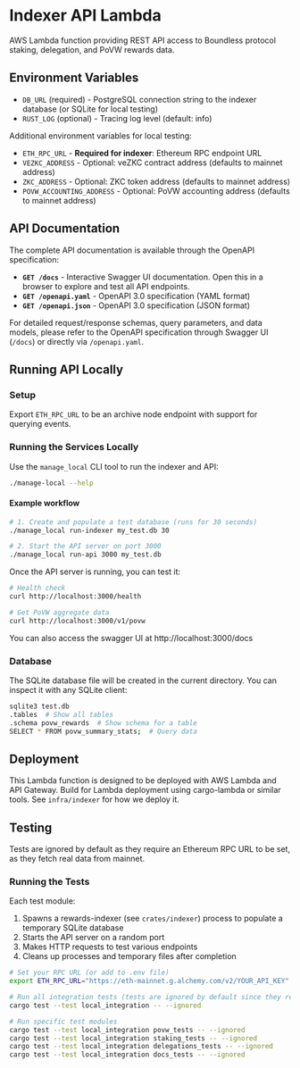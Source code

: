 # Indexer API Lambda

AWS Lambda function providing REST API access to Boundless protocol staking, delegation, and PoVW rewards data.

## Environment Variables

- `DB_URL` (required) - PostgreSQL connection string to the indexer database (or SQLite for local testing)
- `RUST_LOG` (optional) - Tracing log level (default: info)

Additional environment variables for local testing:
- `ETH_RPC_URL` - **Required for indexer**: Ethereum RPC endpoint URL
- `VEZKC_ADDRESS` - Optional: veZKC contract address (defaults to mainnet address)
- `ZKC_ADDRESS` - Optional: ZKC token address (defaults to mainnet address)
- `POVW_ACCOUNTING_ADDRESS` - Optional: PoVW accounting address (defaults to mainnet address)

## API Documentation

The complete API documentation is available through the OpenAPI specification:

- **`GET /docs`** - Interactive Swagger UI documentation. Open this in a browser to explore and test all API endpoints.
- **`GET /openapi.yaml`** - OpenAPI 3.0 specification (YAML format)
- **`GET /openapi.json`** - OpenAPI 3.0 specification (JSON format)

For detailed request/response schemas, query parameters, and data models, please refer to the OpenAPI specification through Swagger UI (`/docs`) or directly via `/openapi.yaml`.

## Running API Locally

### Setup

Export `ETH_RPC_URL` to be an archive node endpoint with support for querying events.

### Running the Services Locally

Use the `manage_local` CLI tool to run the indexer and API:

```bash
./manage-local --help
```

#### Example workflow

```bash
# 1. Create and populate a test database (runs for 30 seconds)
./manage_local run-indexer my_test.db 30

# 2. Start the API server on port 3000
./manage_local run-api 3000 my_test.db
```

Once the API server is running, you can test it:

```bash
# Health check
curl http://localhost:3000/health

# Get PoVW aggregate data
curl http://localhost:3000/v1/povw
```

You can also access the swagger UI at http://localhost:3000/docs

### Database

The SQLite database file will be created in the current directory. You can inspect it with any SQLite client:

```bash
sqlite3 test.db
.tables  # Show all tables
.schema povw_rewards  # Show schema for a table
SELECT * FROM povw_summary_stats;  # Query data
```

## Deployment

This Lambda function is designed to be deployed with AWS Lambda and API Gateway.
Build for Lambda deployment using cargo-lambda or similar tools. See `infra/indexer` for how we deploy it.

## Testing

Tests are ignored by default as they require an Ethereum RPC URL to be set, as they fetch real data from mainnet.

### Running the Tests
Each test module:
1. Spawns a rewards-indexer (see `crates/indexer`) process to populate a temporary SQLite database
2. Starts the API server on a random port
3. Makes HTTP requests to test various endpoints
4. Cleans up processes and temporary files after completion

```bash
# Set your RPC URL (or add to .env file)
export ETH_RPC_URL="https://eth-mainnet.g.alchemy.com/v2/YOUR_API_KEY"

# Run all integration tests (tests are ignored by default since they require RPC)
cargo test --test local_integration -- --ignored

# Run specific test modules
cargo test --test local_integration povw_tests -- --ignored
cargo test --test local_integration staking_tests -- --ignored
cargo test --test local_integration delegations_tests -- --ignored
cargo test --test local_integration docs_tests -- --ignored
```